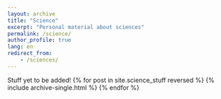```yaml
---
layout: archive
title: "Science"
excerpt: "Personal material about sciences"
permalink: /science/
author_profile: true
lang: en
redirect_from: 
    - /sciences/
---
```

Stuff yet to be added!
{% for post in site.science_stuff reversed %}
  {% include archive-single.html %}
{% endfor %}